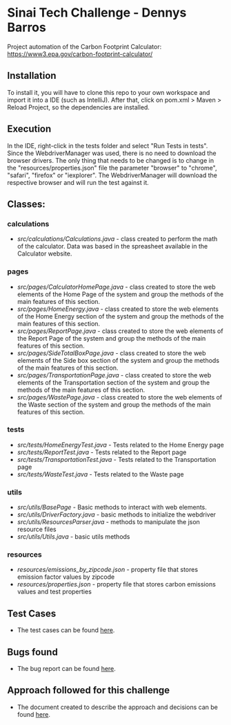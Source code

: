 
# Sinai Tech Challenge - Dennys Barros

Project automation of the Carbon Footprint Calculator: https://www3.epa.gov/carbon-footprint-calculator/


## Installation

To install it, you will have to clone this repo to your own workspace and import it into a IDE (such as IntelliJ). 
After that, click on pom.xml > Maven > Reload Project, so the dependencies are installed.

## Execution
In the IDE, right-click in the tests folder and select "Run Tests in tests". Since the WebdriverManager
was used, there is no need to download the browser drivers. The only thing that needs to be changed is to change
in the "resources/properties.json" file the parameter "browser" to "chrome", "safari", "firefox" or "iexplorer". The 
WebdriverManager will download the respective browser and will run the test against it.

## Classes:

### calculations

- _src/calculations/Calculations.java_ - class created to perform the math of the calculator. Data was based in the spreasheet available in the Calculator website.

### pages

- _src/pages/CalculatorHomePage.java_ - class created to store the web elements of the Home Page of the system and group the methods of the main features of this section.
- _src/pages/HomeEnergy.java_ - class created to store the web elements of the Home Energy section of the system and group the methods of the main features of this section.
- _src/pages/ReportPage.java_ - class created to store the web elements of the Report Page of the system and group the methods of the main features of this section.
- _src/pages/SideTotalBoxPage.java_ - class created to store the web elements of the Side box section of the system and group the methods of the main features of this section.
- _src/pages/TransportationPage.java_ - class created to store the web elements of the Transportation section of the system and group the methods of the main features of this section.
- _src/pages/WastePage.java_ - class created to store the web elements of the Waste section of the system and group the methods of the main features of this section.

### tests 

- _src/tests/HomeEnergyTest.java_ - Tests related to the Home Energy page
- _src/tests/ReportTest.java_ - Tests related to the Report page
- _src/tests/TransportationTest.java_  - Tests related to the Transportation page
- _src/tests/WasteTest.java_ - Tests related to the Waste page

### utils

- _src/utils/BasePage_ - Basic methods to interact with web elements.
- _src/utils/DriverFactory.java_ - basic methods to initialize the webdriver
- _src/utils/ResourcesParser.java_ - methods to manipulate the json resource files
- _src/utils/Utils.java_ - basic utils methods

### resources

- _resources/emissions_by_zipcode.json_ - property file that stores emission factor values by zipcode
- _resources/properties.json_ - property file that stores carbon emissions values and test properties

## Test Cases 
- The test cases can be found [here](https://docs.google.com/spreadsheets/d/17pnHhwhbbM2kq01n1POZzjgM3yOWqjuWFyJe9WyeZ6s/edit?usp=sharing). 

## Bugs found
- The bug report can be found [here](https://docs.google.com/document/d/1oXfwy7cSgUdiZ8J0ppnNMWgexBjYajRi3CFYmr5fYI8/edit?usp=sharing).

## Approach followed for this challenge
- The document created to describe the approach and decisions can be found [here](https://docs.google.com/document/d/1RlIXygJuHZvUcXc0ZlT9Lvd9DzeoMZE9mpIuTdI5A0U/edit?usp=sharing).

